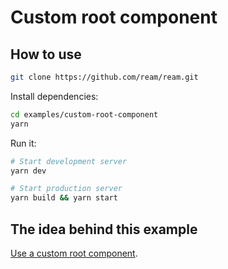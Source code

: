 # Custom root component

## How to use

```bash
git clone https://github.com/ream/ream.git
```

Install dependencies:

```bash
cd examples/custom-root-component
yarn
```

Run it:

```bash
# Start development server
yarn dev

# Start production server
yarn build && yarn start
```

## The idea behind this example

[Use a custom root component](https://ream.js.org/entry-file.html#root).
